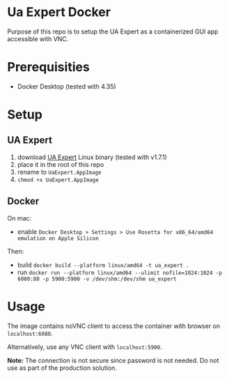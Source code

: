 # Ua Expert Docker

Purpose of this repo is to setup the UA Expert as a containerized GUI app accessible with VNC.

# Prerequisities

- Docker Desktop (tested with 4.35)

# Setup

## UA Expert

1) download [UA Expert](https://www.unified-automation.com/fileadmin/files/client/uaexpert/uaexpert-bin-linux-x86_64-1.7.1-540.tar.gz) Linux binary (tested with v1.7.1)
2) place it in the root of this repo
3) rename to `UaExpert.AppImage`
4) `chmod +x UaExpert.AppImage`

## Docker

On mac:
- enable `Docker Desktop > Settings > Use Rosetta for x86_64/amd64 emulation on Apple Silicon`

Then:
- build `docker build --platform linux/amd64 -t ua_expert .`
- run `docker run --platform linux/amd64 --ulimit nofile=1024:1024 -p 6080:80 -p 5900:5900 -v /dev/shm:/dev/shm ua_expert`

# Usage

The image contains noVNC client to access the container with browser on `localhost:6080`.

Alternatively, use any VNC client with `localhost:5900`.

__Note:__ The connection is not secure since password is not needed. Do not use as part of the production solution.


